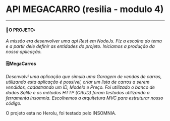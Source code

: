 # API MEGACARRO (resilia - modulo 4)
 
____
#### 📝O PROJETO: 
 *A missão era desenvolver uma api Rest em NodeJs. Fiz a escolha do tema e a partir dele definir as entidades do projeto. Iniciamos a produção da nossa aplicação.*
 
 #### 🗒️MegaCarros
*Desenvolvi uma aplicação que simula uma Garagem de vendas de carros, utilizando esta aplicação é possivel, criar um lista de carros a serem vendidos, cadastrando um ID, Modelo e Preço. Foi utilizado o banco de dados Sqlite e os métodos HTTP (CRUD) foram testados utilizando a ferramenta Insomnia.
Escolhemos a arquitetura MVC para estruturar nosso código.*

O projeto esta no Herolu, foi testado pelo INSOMNIA.

